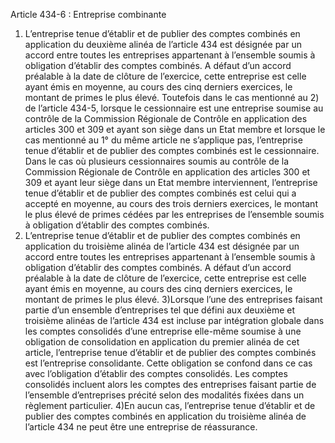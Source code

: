 Article 434-6 : Entreprise combinante
1) L’entreprise tenue d’établir et de publier des comptes combinés en application du deuxième alinéa de l’article 434 est désignée par un accord entre toutes les entreprises appartenant à l’ensemble soumis à obligation d’établir des comptes combinés.
A défaut d’un accord préalable à la date de clôture de l’exercice, cette entreprise est celle ayant émis en moyenne, au cours des cinq derniers exercices, le montant de primes le plus élevé.
Toutefois dans le cas mentionné au 2) de l’article 434-5, lorsque le cessionnaire est une entreprise soumise au contrôle de la Commission Régionale de Contrôle en application des articles 300 et 309 et ayant son siège dans un Etat membre et lorsque le cas mentionné au 1° du même article ne s’applique pas, l’entreprise tenue d’établir et de publier des comptes combinés est le cessionnaire. Dans le cas où plusieurs cessionnaires soumis au contrôle de la Commission Régionale de Contrôle en application des articles 300 et 309 et ayant leur siège dans un Etat membre interviennent, l’entreprise tenue d’établir et de publier des comptes combinés est celui qui a accepté en moyenne, au cours des trois derniers exercices, le montant le plus élevé de primes cédées par les entreprises de l’ensemble soumis à obligation d’établir des comptes combinés.
2) L’entreprise tenue d’établir et de publier des comptes combinés en application du troisième alinéa de l’article 434 est désignée par un accord entre toutes les entreprises appartenant à l’ensemble soumis à obligation d’établir des comptes combinés.
A défaut d’un accord préalable à la date de clôture de l’exercice, cette entreprise est celle ayant émis en moyenne, au cours des cinq derniers exercices, le montant de primes le plus élevé.
3)Lorsque l’une des entreprises faisant partie d’un ensemble d’entreprises tel que défini aux deuxième et troisième alinéas de l’article 434 est incluse par intégration globale dans les comptes consolidés d’une entreprise elle-même soumise à une obligation de consolidation en application du premier alinéa de cet article, l’entreprise tenue d’établir et de publier des comptes combinés est l’entreprise consolidante. Cette obligation se confond dans ce cas avec l’obligation d’établir des comptes consolidés. Les comptes consolidés incluent alors les comptes des entreprises faisant partie de l’ensemble d’entreprises précité selon des modalités fixées dans un règlement particulier.
4)En aucun cas, l’entreprise tenue d’établir et de publier des comptes combinés en application du troisième alinéa de l’article 434 ne peut être une entreprise de réassurance.